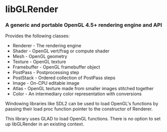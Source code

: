 # libGLRender

### A generic and portable OpenGL 4.5+ rendering engine and API

Provides the following classes:
* Renderer - The rendering engine
* Shader - OpenGL vert/frag or compute shader
* Mesh - OpenGL geometry
* Texture - OpenGL texture
* Framebuffer - OpenGL framebuffer object
* PostPass - Postprocessing step
* PostStack - Ordered collection of PostPass steps
* Image - On-CPU editable image
* Atlas - OpenGL texture made from smaller images stitched together
* Color - An intermediary color representation with conversions


Windowing libraries like SDL2 can be used to load OpenGL's functions by passing their load proc function pointer to the constructor of Renderer.

This library uses GLAD to load OpenGL functions.  There is no option to set up libGLRender in an existing context.
